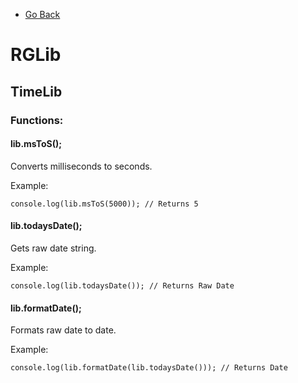 * [Go Back](https://github.com/RG2N/rglib/blob/main/README.md)

# RGLib
## TimeLib

### Functions:
#### lib.msToS(); 
Converts milliseconds to seconds.

Example:
```
console.log(lib.msToS(5000)); // Returns 5
```
#### lib.todaysDate();
Gets raw date string.

Example:
```
console.log(lib.todaysDate()); // Returns Raw Date
```
#### lib.formatDate();
Formats raw date to date.

Example:
```
console.log(lib.formatDate(lib.todaysDate())); // Returns Date
```
